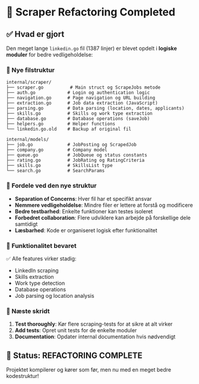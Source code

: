 # 🔄 Scraper Refactoring Completed

## ✅ Hvad er gjort

Den meget lange `linkedin.go` fil (1387 linjer) er blevet opdelt i **logiske moduler** for bedre vedligeholdelse:

### 📁 Nye filstruktur

```
internal/scraper/
├── scraper.go          # Main struct og ScrapeJobs metode
├── auth.go            # Login og authentication logic
├── navigation.go      # Page navigation og URL building  
├── extraction.go      # Job data extraction (JavaScript)
├── parsing.go         # Data parsing (location, dates, applicants)
├── skills.go          # Skills og work type extraction
├── database.go        # Database operations (saveJob)
├── helpers.go         # Helper functions
└── linkedin.go.old    # Backup af original fil

internal/models/
├── job.go             # JobPosting og ScrapedJob
├── company.go         # Company model
├── queue.go           # JobQueue og status constants
├── rating.go          # JobRating og RatingCriteria  
├── skills.go          # SkillsList type
└── search.go          # SearchParams
```

### 🎯 Fordele ved den nye struktur

- **Separation of Concerns**: Hver fil har et specifikt ansvar
- **Nemmere vedligeholdelse**: Mindre filer er lettere at forstå og modificere
- **Bedre testbarhed**: Enkelte funktioner kan testes isoleret
- **Forbedret collaboration**: Flere udviklere kan arbejde på forskellige dele samtidigt
- **Læsbarhed**: Kode er organiseret logisk efter funktionalitet

### 🔧 Funktionalitet bevaret

✅ Alle features virker stadig:
- LinkedIn scraping
- Skills extraction  
- Work type detection
- Database operations
- Job parsing og location analysis

### 📝 Næste skridt

1. **Test thoroughly**: Kør flere scraping-tests for at sikre at alt virker
2. **Add tests**: Opret unit tests for de enkelte moduler
3. **Documentation**: Opdater internal documentation hvis nødvendigt

## 🚀 Status: REFACTORING COMPLETE

Projektet kompilerer og kører som før, men nu med en meget bedre kodestruktur!
